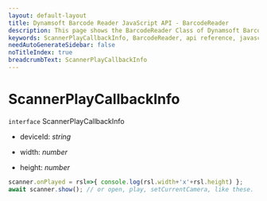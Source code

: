 ```yaml
---
layout: default-layout
title: Dynamsoft Barcode Reader JavaScript API - BarcodeReader
description: This page shows the BarcodeReader Class of Dynamsoft Barcode Reader JavaScript SDK.
keywords: ScannerPlayCallbackInfo, BarcodeReader, api reference, javascript, js
needAutoGenerateSidebar: false
noTitleIndex: true
breadcrumbText: ScannerPlayCallbackInfo
---
```



# ScannerPlayCallbackInfo

`interface` ScannerPlayCallbackInfo

* deviceId: *string*

* width: *number*

* height: *number*

```js
scanner.onPlayed = rsl=>{ console.log(rsl.width+'x'+rsl.height) };
await scanner.show(); // or open, play, setCurrentCamera, like these.
```
